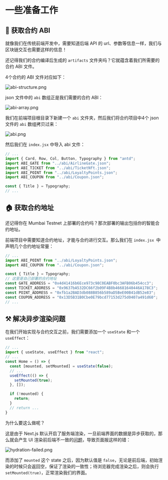 # 一些准备工作

## 📒 获取合约 ABI

就像我们在传统前端开发中，需要知道后端 API 的 url、参数等信息一样，我们与区块链交互也需要这样的信息！

还记得我们的合约编译后生成的 `artifacts` 文件夹吗？它就蕴含着我们所需要的合约 ABI 文件。

4个合约的 ABI 文件对应如下：

![abi-structure.png](https://i.postimg.cc/85DVvKQb/abi-structure.png)

json 文件中的 `abi` 数组正是我们需要的合约 ABI：

![abi-array.png](https://i.postimg.cc/k5qhZxPy/abi-array.png)

我们在前端项目根目录下新建一个 `abi` 文件夹，然后我们将合约项目中4个 json 文件的 `abi` 数组拷贝过来：

![abi.png](https://i.postimg.cc/BvdL9CsW/abi.png)

然后我们在 `index.jsx` 中导入 abi 文件：

```jsx
// ...
import { Card, Row, Col, Button, Typography } from "antd";
import ABI_GATE from "../abi/AirlineGate.json";
import ABI_TICKET from "../abi/TicketNft.json";
import ABI_POINT from "../abi/LoyaltyPoints.json";
import ABI_COUPON from "../abi/Coupon.json";

const { Title } = Typography;
// ...
```

## 🏠 获取合约地址

还记得你在 Mumbai Testnet 上部署的合约吗？那次部署的输出包括你的智能合约地址。

前端项目中需要知道合约地址，才能与合约进行交互。那么我们在 `index.jsx `中声明几个合约地址常量：

```jsx
// ...
import ABI_POINT from "../abi/LoyaltyPoints.json";
import ABI_COUPON from "../abi/Coupon.json";

const { Title } = Typography;
// 这里是自己部署的合约地址
const GATE_ADDRESS = "0x4d41416b6Ece973c98C0EABF0bc3AFB06b454cc3";
const TICKET_ADDRESS = "0x9637bA532DC66f2b09F4B8b46681640446A178C3";
const POINT_ADDRESS = "0xfb1a2BAD3db088B856b589aD5BeE00B41dB52e83";
const COUPON_ADDRESS = "0x13D5B31B0Cbe0E79bcd77153d275d0407a491d60";
// ...
```

## ⚒ 解决异步渲染问题

在我们开始实现与合约交互之前，我们需要添加一个 `useState` 和一个 `useEffect`：

```jsx
// ...
import { useState, useEffect } from "react";
// ...
const Home = () => {
  const [mounted, setMounted] = useState(false);
  // ...
  useEffect(() => {
    setMounted(true);
  }, []);

  if (!mounted) {
    return;
  }
  // return ...
}
```

为什么要这么做呢？

这是由于 Next.js 默认开启了服务端渲染，一旦前端界面的数据是异步获取的，那么就会产生 UI 渲染前后端不一致的[问题](https://nextjs.org/docs/messages/react-hydration-error)，导致页面报这样的错：

![hydration-failed.png](https://i.postimg.cc/mrjHyQ1h/hydration-failed.png)

而添加了 `mounted` 这个 state 之后，因为默认值是 `false`，无论是前后端，初始渲染的时候只会返回空，保证了渲染的一致性；待浏览器完成渲染之后，则会执行 `setMounted(true)`，正常渲染我们的界面。
